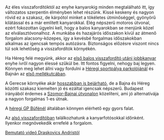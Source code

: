 Az éles visszafordítóktól az enyhe kanyarokig minden megtalálható itt, így változatos szerpentin élményben lehet részünk. Kissé keskeny és nagyon rövid ez a szakasz, de kárpótol minket a tökéletes útminőséggel, gyönyörű kilátással és a már említett kanyarokkal. Elég népszerű motoros útvonal, ezért fokozottan ügyelni kell, hogy a balos kanyarokban se menjünk közel az elválasztóvonalhoz. A munkába és hazajárós időszakon kívül az átmenő forgalom alacsony-közepes, így a kevésbé forgalmas időszakokban alkalmas az igencsak tempós autózásra. Biztonságos előzésre viszont nincs túl sok lehetőség a visszafordítók környékén.

Ha Héreg felé megyünk, akkor az [első balos visszafordító utáni jobbkanyar](#geo:Sz%C5%B1k%C3%BCl%C5%91%20kanyar@47.635527,18.560286/?b=Felfel%C3%A9%20haladva%20ez%20egy%20bel%C3%A1thatatlan,%20sz%C5%B1k%C3%BCl%C5%91%20kanyar.%20Vigy%C3%A1zzunk,%20nehogy%20lecs%C3%BAsszunk%20az%20%C3%ADvr%C5%91l%20a%20szembej%C3%B6v%C5%91be.%20A%20tr%C3%BCkk%C3%B6s%20vonalvezet%C3%A9st%20motorosok%20sz%C3%A1m%C3%A1ra%20k%C3%A9sz%C3%ADtett%20optim%C3%A1lis%20%C3%ADvjelz%C5%91%20karik%C3%A1k%20is%20jelzik.) enyhe ívről nagyon élessé szűkül be. Itt fontos figyelni, nehogy baj legyen. Könnyen meg lehet állni vagy fordulni a [Héregi sportpálya parkolójánál](#geo:H%C3%A9regi%20Sportp%C3%A1lya@47.643771,18.517943/?b=J%C3%B3%20parkol%C3%B3%20megpihen%C3%A9sre,%20az%20aut%C3%B3%20h%C5%B1t%C3%A9s%C3%A9re,%20vagy%20csak%20k%C3%A9nyelmes%20visszafordul%C3%A1sra.) és Bajnán az [első mellékutcában](#geo:Bajnai%20mell%C3%A9kutca@47.658153,18.589278/?b=Ez%20a%20kis,%20forgalommentes%20mell%C3%A9kutca%20nagyon%20j%C3%B3%20hely%20megfordulni,%20esetleg%20kiv%C3%A1rni%20egy%20forgalommentes%20lyukat.).

A Gerecse környéke akár [hosszabban is bejárható](#Gerecse), de a Bajna és Héreg közötti szakasz kiemelten jó és ezáltal igencsak népszerű. Budapest irányából érdemes a [Szomor-Bajnai útvonalon](#SzomorBajna) közelíteni, ami jó alternatívája a nagyon forgalmas 1-es útnak.

A [héregi GP Büfénél](#geo:GP%20B%C3%BCf%C3%A9@47.642989,18.520073/?b=Piciny,%20olcs%C3%B3%20b%C3%BCf%C3%A9%20r%C3%B6gt%C3%B6n%20a%20szerpentin%20ment%C3%A9n.) általában könnyen elérhető egy gyors falat.

Az [alsó visszafordítóban](#geo:Kanyarfot%C3%B3s%20Pont@47.637571,18.559798/?b=Ide%20id%C5%91nk%C3%A9nt%20kitelep%C3%BCl%20a%20%5BKanyarfot%C3%B3%5D%28https://kanyarfoto.com/hu%29,%20akik%20k%C3%A9pet%20k%C3%A9sz%C3%ADthetnek%20a%20kanyarg%C3%A1sodr%C3%B3l.) találkozhatunk a kanyarfotósokkal időnként. Ilyenkor megnövekedik errefelé a forgalom.

[Bemutató videó Draskovics Andristól](https://youtu.be/xDhJktK-ca4)
